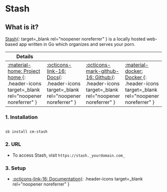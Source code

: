 # Stash

## What is it?

[Stash](https://stashapp.cc/){: target=_blank rel="noopener noreferrer" } is a locally hosted web-based app written in Go which organizes and serves your porn.

| Details     |             |             |             |
|-------------|-------------|-------------|-------------|
| [:material-home: Project home ](https://stashapp.cc/){: .header-icons target=_blank rel="noopener noreferrer" } | [:octicons-link-16: Docs](https://github.com/stashapp/stash/wiki){: .header-icons target=_blank rel="noopener noreferrer" } | [:octicons-mark-github-16: Github:](https://github.com/stashapp/stash){: .header-icons target=_blank rel="noopener noreferrer" } | [:material-docker: Docker ](https://hub.docker.com/r/stashapp/stash){: .header-icons target=_blank rel="noopener noreferrer" }|

### 1. Installation

``` shell

sb install cm-stash

```

### 2. URL

- To access Stash, visit `https://stash._yourdomain.com_`

### 3. Setup

- [:octicons-link-16: Documentation](https://github.com/stashapp/stash/wiki){: .header-icons target=_blank rel="noopener noreferrer" }

